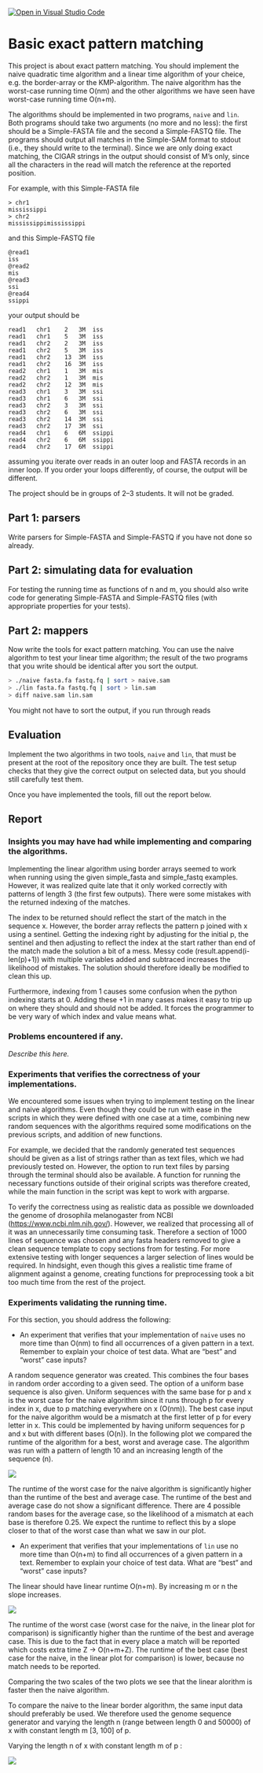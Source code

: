 [![Open in Visual Studio Code](https://classroom.github.com/assets/open-in-vscode-c66648af7eb3fe8bc4f294546bfd86ef473780cde1dea487d3c4ff354943c9ae.svg)](https://classroom.github.com/online_ide?assignment_repo_id=8379450&assignment_repo_type=AssignmentRepo)
# Basic exact pattern matching

This project is about exact pattern matching. You should implement the naive quadratic time algorithm and a linear time algorithm of your cheice, e.g. the border-array or the KMP-algorithm. The naive algorithm has the worst-case running time O(nm) and the other algorithms we have seen have worst-case running time O(n+m).

The algorithms should be implemented in two programs, `naive` and `lin`. Both programs should take two arguments (no more and no less): the first should be a Simple-FASTA file and the second a Simple-FASTQ file. The programs should output all matches in the Simple-SAM format to stdout (i.e., they should write to the terminal). Since we are only doing exact matching, the CIGAR strings in the output should consist of M’s only, since all the characters in the read will match the reference at the reported position.

For example, with this Simple-FASTA file

```
> chr1
mississippi
> chr2
mississippimississippi
```

and this Simple-FASTQ file

```
@read1
iss
@read2
mis
@read3
ssi
@read4
ssippi
```

your output should be

```
read1	chr1	2	3M	iss
read1	chr1	5	3M	iss
read1	chr2	2	3M	iss
read1	chr2	5	3M	iss
read1	chr2	13	3M	iss
read1	chr2	16	3M	iss
read2	chr1	1	3M	mis
read2	chr2	1	3M	mis
read2	chr2	12	3M	mis
read3	chr1	3	3M	ssi
read3	chr1	6	3M	ssi
read3	chr2	3	3M	ssi
read3	chr2	6	3M	ssi
read3	chr2	14	3M	ssi
read3	chr2	17	3M	ssi
read4	chr1	6	6M	ssippi
read4	chr2	6	6M	ssippi
read4	chr2	17	6M	ssippi
```

assuming you iterate over reads in an outer loop and FASTA records in an inner loop. If you order your loops differently, of course, the output will be different.

The project should be in groups of 2–3 students. It will not be graded.

## Part 1: parsers 

Write parsers for Simple-FASTA and Simple-FASTQ if you have not done so already.

## Part 2: simulating data for evaluation

For testing the running time as functions of n and m, you should also write code for generating Simple-FASTA and Simple-FASTQ files (with appropriate properties for your tests).

## Part 2: mappers

Now write the tools for exact pattern matching. You can use the naive algorithm to test your linear time algorithm; the result of the two programs that you write should be identical after you sort the output.

```sh
> ./naive fasta.fa fastq.fq | sort > naive.sam
> ./lin fasta.fa fastq.fq | sort > lin.sam
> diff naive.sam lin.sam
```

You might not have to sort the output, if you run through reads

## Evaluation

Implement the two algorithms in two tools, `naive` and `lin`, that must be present at the root of the repository once they are built. The test setup checks that they give the correct output on selected data, but you should still carefully test them.

Once you have implemented the tools, fill out the report below. 

## Report

### Insights you may have had while implementing and comparing the algorithms. 

Implementing the linear algorithm using border arrays seemed to work when running using the given simple_fasta and simple_fastq examples. However, it was realized quite late that it only worked correctly with patterns of length 3 (the first few outputs). There were some mistakes with the returned indexing of the matches.

The index to be returned should reflect the start of the match in the sequence x. However, the border array reflects the pattern p joined with x using a sentinel. Getting the indexing right by adjusting for the initial p, the sentinel and then adjusting to reflect the index at the start rather than end of the match made the solution a bit of a mess. Messy code (result.append(i-len(p)+1)) with multiple variables added and subtraced increases the likelihood of mistakes. The solution should therefore ideally be modified to clean this up. 

Furthermore, indexing from 1 causes some confusion when the python indexing starts at 0. Adding these +1 in many cases makes it easy to trip up on where they should and should not be added. It forces the programmer to be very wary of which index and value means what.

### Problems encountered if any. 

*Describe this here.*

### Experiments that verifies the correctness of your implementations.

We encountered some issues when trying to implement testing on the linear and naive algorithms. Even though they could be run with ease in the scripts in which they were defined with one case at a time, combining new random sequences with the algorithms required some modifications on the previous scripts, and addition of new functions.

For example, we decided that the randomly generated test sequences should be given as a list of strings rather than as text files, which we had previously tested on. However, the option to run text files by parsing through the terminal should also be available. A function for running the necessary functions outside of their original scripts was therefore created, while the main function in the script was kept to work with argparse.

To verify the correctness using as realistic data as possible we downloaded the genome of drosophila melanogaster from NCBI (https://www.ncbi.nlm.nih.gov/). However, we realized that processing all of it was an unnecessarily time consuming task. Therefore a section of 1000 lines of sequence was chosen and any fasta headers removed to give a clean sequence template to copy sections from for testing. For more extensive testing with longer sequences a larger selection of lines would be required. In hindsight, even though this gives a realistic time frame of alignment against a genome, creating functions for preprocessing took a bit too much time from the rest of the project.


### Experiments validating the running time.

For this section, you should address the following:

* An experiment that verifies that your implementation of `naive` uses no more time than O(nm) to find all occurrences of a given pattern in a text. Remember to explain your choice of test data. What are “best” and “worst” case inputs? 

A random sequence generator was created. This combines the four bases in random order according to a given seed. The option of a uniform base sequence is also given. Uniform sequences with the same base for p and x is the worst case for the naive algorithm since it runs through p for every index in x, due to p matching everywhere on x (O(nm)). The best case input for the naive algorithm would be a mismatch at the first letter of p for every letter in x. This could be implemented by having uniform sequences for p and x but with different bases (O(n)).
In the following plot we compared the runtime of the algorithm for a best, worst and average case. The algorithm was run with a pattern of length 10 and an increasing length of the sequence (n).

![](figs/naive.png)

The runtime of the worst case for the naive algorithm is significantly higher than the runtime of the best and average case. The runtime of the best and average case do not show a significant difference. There are 4 possible random bases for the average case, so the likelihood of a mismatch at each base is therefore 0.25. We expect the runtime to reflect this by a slope closer to that of the worst case than what we saw in our plot. 

* An experiment that verifies that your implementations of `lin` use no more time than O(n+m) to find all occurrences of a given pattern in a text. Remember to explain your choice of test data. What are “best” and “worst” case inputs?

The linear should have linear runtime O(n+m). By increasing m or n the slope increases.

![](figs/linear.png)

The runtime of the worst case (worst case for the naive, in the linear plot for comparison) is significantly higher than the runtime of the best and average case. This is due to the fact that in every place a match will be reported which costs extra time Z -> O(n+m+Z).
The runtime of the best case (best case for the naive, in the linear plot for comparison) is lower, because no match needs to be reported.

Comparing the two scales of the two plots we see that the linear alorithm is faster then the naive algorithm.

To compare the naive to the linear border algorithm, the same input data should preferably be used. We therefore used the genome sequence generator and varying the length n (range between length 0 and 50000) of x with constant length m [3, 100] of p.

Varying the length n of x with constant length m of p :

![](figs/Figure_1.png)
